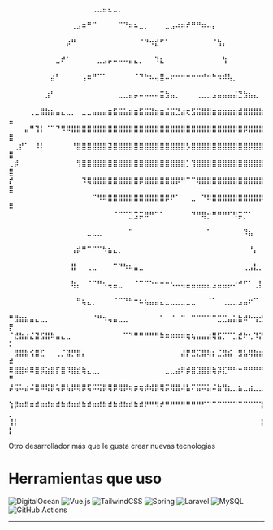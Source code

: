 ⠀⠀⠀⠀⠀⠀⠀⠀⠀⠀⠀⠀⠀⠀⠀⠀⢀⣀⣤⣄⣀⡀⠀⠀⠀⠀⠀⠀⠀⠀⠀⠀⠀⠀⠀⠀⠀⠀⠀⠀⠀⠀⠀⠀⠀⠀⠀⠀⠀⠀
⠀⠀⠀⠀⠀⠀⠀⠀⠀⠀⠀⠀⢀⣠⠶⠛⠉⠀⠀⠀⠀⠉⠙⠶⠦⣀⡀⠀⠀⠀⣀⣠⠴⠶⠞⠛⠛⠶⠤⡄⠀⠀⠀⠀⠀⠀⠀⠀⠀⠀
⠀⠀⠀⠀⠀⠀⠀⠀⠀⠀⠀⡴⠛⠀⠀⠀⠀⠀⠀⠀⠀⠀⠀⠀⠀⠈⠙⠲⣞⠋⠁⠀⠀⠀⠀⠀⠀⠀⠀⠈⢳⡄⠀⠀⠀⠀⠀⠀⠀⠀
⠀⠀⠀⠀⠀⠀⠀⠀⠀⣀⠞⠁⠀⠀⠀⠀⠀⣀⣠⡤⠤⠤⠤⣤⣄⡀⠀⠀⠹⣆⠀⠀⠀⠀⠀⠀⠀⠀⠀⠀⠀⢳⠀⠀⠀⠀⠀⠀⠀⠀
⠀⠀⠀⠀⠀⠀⠀⠀⣴⠃⠀⠀⠀⠀⢠⠶⠛⠉⠁⠀⠀⠀⠀⠀⠈⠙⠓⠦⢤⣿⠤⠖⠒⠒⠒⠒⠒⠚⠒⠓⠲⠾⢧⡀⠀⠀⠀⠀⠀⠀
⠀⠀⠀⠀⠀⠀⠀⣰⠃⠀⠀⠀⠀⠀⠀⠀⠀⠀⠀⠀⠀⣀⣀⣤⡤⠤⠤⠤⠤⣭⣳⣤⡀⠀⠀⠀⢀⣀⣀⣠⣤⣤⣤⣬⣙⣳⣦⣄⠀⠀
⠀⠀⠀⠀⢀⣀⣿⣷⣦⣤⣄⣀⡀⠀⣀⣀⣤⣤⣤⣶⣯⣭⣥⣶⣶⣯⣭⣽⣶⣶⣬⣭⣙⣴⢖⣫⣭⣿⣿⣶⣶⣶⣶⣶⣾⣿⣿⣿⣷⣤
⠀⠀⠀⣤⠛⢹⡇⠈⠉⠙⠻⠿⣿⣿⣿⣿⣿⣿⣿⣿⣿⣿⣿⣿⣿⣿⣿⣿⣿⣿⣿⣿⣿⣿⣿⣿⣿⣿⣿⣿⣿⣿⣿⡿⣿⡿⣿⣿⣿⣿
⠀⢀⡞⠁⠀⠸⠇⠀⠀⠀⠀⠀⠘⣿⣿⣿⣿⣿⣿⣽⣿⣿⣿⣿⣿⣿⣿⣿⣿⣿⣿⣿⣿⣿⡣⣿⣿⣿⣿⣿⣿⣿⣿⣿⣿⣿⡿⣿⣿⣿
⢀⡾⠀⠀⠀⠀⠀⠀⠀⠀⠀⠀⠀⢻⣿⣿⣿⣿⣿⣿⣿⣿⣿⣿⣿⣿⣿⣿⣿⣿⣿⣿⣿⣿⡁⢹⣿⣿⣿⣿⣿⣿⣿⣿⣿⣿⣿⣿⣿⣿
⡞⠀⠀⠀⠀⠀⠀⠀⠀⠀⠀⠀⠀⠀⠹⢿⣿⣿⣿⣿⣿⣿⣿⣿⣿⡿⣿⣿⣿⣿⣿⣿⡿⠛⠉⠉⢿⣿⣿⣿⣿⣿⣿⣿⣿⣿⣿⣿⣿⣿
⠀⠀⠀⠀⠀⠀⠀⠀⠀⠀⠀⠀⠀⠀⠀⠀⠉⠻⠿⣿⣿⣿⣿⣿⣿⣿⣿⣿⣿⣿⡿⠟⠁⠀⠀⣀⠀⠙⠿⣿⣿⣿⣿⣿⣿⣿⣿⣿⡿⠿
⠀⠀⠀⠀⠀⠀⠀⠀⠀⠀⠀⠀⠀⠀⠀⠀⠀⠀⠀⠀⠈⠉⠉⣉⣩⡭⠿⠛⠉⠁⠀⠀⠀⠀⠀⠙⠛⢿⡒⠛⠛⠛⠋⠻⡭⡉⠁⠀⠀⠀
⠀⠀⠀⠀⠀⠀⠀⠀⠀⠀⠀⠀⠀⠀⠀⣀⣀⣀⠀⠀⠀⠀⠀⠉⠀⠀⠀⠀⠀⠀⠀⠀⠀⠀⠀⠀⠀⠀⠁⠀⠀⠀⠀⠀⠀⠹⣦⠀⠀⠀
⠀⠀⠀⠀⠀⠀⠀⠀⠀⠀⠀⠀⢠⡾⠛⠉⠉⠉⠳⣦⣄⡀⠀⠀⠀⠀⠀⠀⠀⠀⠀⠀⠀⠀⠀⠀⠀⠀⠀⠀⠀⠀⠀⠀⠀⠀⠘⡄⠀⠀
⠀⠀⠀⠀⠀⠀⠀⠀⠀⠀⠀⠀⣿⠀⠀⢀⣀⠀⠀⠀⠉⠙⠳⠦⣤⣀⠀⠀⠀⠀⠀⠀⠀⠀⠀⠀⠀⠀⠀⠀⠀⠀⠀⠀⠀⢀⣠⣇⡀⠀
⠀⠀⠀⠀⠀⠀⠀⠀⠀⠀⠀⠀⢷⡄⠀⠈⠉⠛⠢⢤⣤⣀⠀⠀⠈⠉⠉⠑⠒⠒⠒⠢⠤⢤⣤⣤⣤⣤⣄⣠⣤⣤⡤⠔⠚⠋⠁⢀⡇⠀
⠀⠀⠀⠀⠀⠀⠀⠀⠀⠀⠀⠀⠀⠛⢦⣄⡀⠀⠀⠀⠈⠉⠙⠓⠒⠦⢦⣤⣤⣄⣀⣀⣀⣀⣀⣀⠀⠀⠈⠁⠀⢀⣀⣀⣠⣤⠖⠉⠀⠀
⠛⣻⣶⣦⣤⣄⣀⡀⠀⠀⠀⠀⠀⠀⠀⠀⠈⠛⠲⢤⣤⣀⣀⠀⠀⠀⠀⠀⠀⠁⠀⠈⠀⠉⠀⠉⠉⠉⠉⠉⣉⣉⣤⣥⣷⠾⠓⢲⣚⡟
⠈⣞⣷⣴⣌⣽⣫⣿⠷⣤⣄⣀⠀⠀⠀⠀⠀⠀⠀⠀⠀⠀⠉⠙⠛⠛⠛⠛⠛⠷⠶⠶⠶⠶⢶⢦⣤⣤⣴⢿⣯⡉⠉⣁⣞⠗⢂⠹⡝⠅
⠀⣻⣿⣷⢪⣿⣋⠀⠀⢀⡈⣽⡛⣿⡄⠀⠀⠀⠀⠀⠀⠀⠀⠀⠀⠀⠀⠀⠀⠀⠀⠀⠀⣼⡟⣛⣍⣿⢷⡆⣈⣻⣮⠀⣻⣧⢿⣷⣶⠾
⠿⣿⣿⠾⠿⣿⡿⣵⣿⡏⣿⠹⣿⣞⢷⣄⣀⡀⠀⠀⠀⠀⠀⠀⠀⠀⠀⠀⠀⠀⣀⣀⣴⠟⡾⣿⣹⣿⣿⢷⡽⣏⠛⠓⠒⠛⠛⠛⠛⠛
⡼⢭⠥⣴⠬⣿⠿⢯⡿⢥⡿⢧⡿⢿⡿⢯⠭⢭⡿⢿⡿⢿⡿⢶⡶⢶⡾⢾⡿⢿⡭⢿⣿⠼⣧⠍⣭⠭⣥⠬⣷⢻⣆⣀⣦⣀⣴⣀⣀⠀
⢱⡿⠶⠿⠶⠾⠶⠾⠶⠾⠷⠾⠶⠾⠷⠾⠶⠾⠷⠾⠷⠾⠷⠾⠷⠾⠟⠛⠻⠞⠛⠛⠛⠛⠛⠛⠛⠋⠉⠉⠉⠉⠉⠉⠉⠉⠉⠉⢹⡀
⢸⡇⠀⠀⠀⠀⠀⠀⠀⠀⠀⠀⠀⠀⠀⠀⠀⠀⠀⠀⠀⠀⠀⠀⠀⠀⠀⠀⠀⠀⠀⠀⠀⠀⠀⠀⠀⠀⠀⠀⠀⠀⠀⠀⠀⠀⠀⠀⢸⡇

Otro desarrollador más que le gusta crear nuevas tecnologias

# Herramientas que uso
![DigitalOcean](https://img.shields.io/badge/DigitalOcean-%230167ff.svg?style=for-the-badge&logo=digitalOcean&logoColor=white) ![Vue.js](https://img.shields.io/badge/vue.js-%2335495e.svg?style=for-the-badge&logo=vuedotjs&logoColor=%234FC08D) ![TailwindCSS](https://img.shields.io/badge/tailwindcss-%2338B2AC.svg?style=for-the-badge&logo=tailwind-css&logoColor=white) ![Spring](https://img.shields.io/badge/spring-%236DB33F.svg?style=for-the-badge&logo=spring&logoColor=white) ![Laravel](https://img.shields.io/badge/laravel-%23FF2D20.svg?style=for-the-badge&logo=laravel&logoColor=white) ![MySQL](https://img.shields.io/badge/mysql-4479A1.svg?style=for-the-badge&logo=mysql&logoColor=white) ![GitHub Actions](https://img.shields.io/badge/github%20actions-%232671E5.svg?style=for-the-badge&logo=githubactions&logoColor=white)

---


